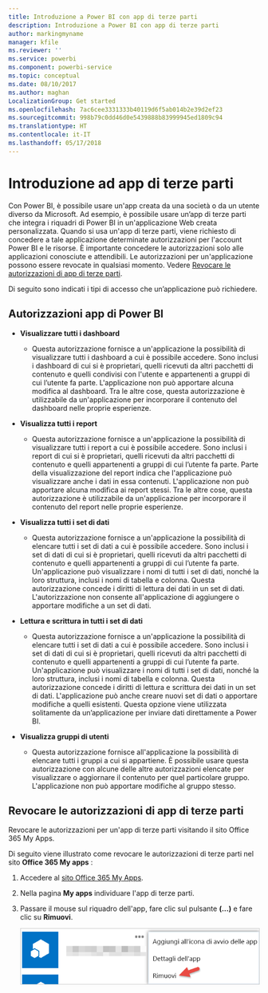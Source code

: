 ```yaml
---
title: Introduzione a Power BI con app di terze parti
description: Introduzione a Power BI con app di terze parti
author: markingmyname
manager: kfile
ms.reviewer: ''
ms.service: powerbi
ms.component: powerbi-service
ms.topic: conceptual
ms.date: 08/10/2017
ms.author: maghan
LocalizationGroup: Get started
ms.openlocfilehash: 7ac6cee3331333b40119d6f5ab014b2e39d2ef23
ms.sourcegitcommit: 998b79c0dd46d0e5439888b83999945ed1809c94
ms.translationtype: HT
ms.contentlocale: it-IT
ms.lasthandoff: 05/17/2018
---
```

# <a name="get-started-with-third-party-apps"></a>Introduzione ad app di terze parti
Con Power BI, è possibile usare un'app creata da una società o da un utente diverso da Microsoft. Ad esempio, è possibile usare un’app di terze parti che integra i riquadri di Power BI in un'applicazione Web creata personalizzata. Quando si usa un'app di terze parti, viene richiesto di concedere a tale applicazione determinate autorizzazioni per l'account Power BI e le risorse. È importante concedere le autorizzazioni solo alle applicazioni conosciute e attendibili. Le autorizzazioni per un'applicazione possono essere revocate in qualsiasi momento. Vedere [Revocare le autorizzazioni di app di terze parti](#revoke).

Di seguito sono indicati i tipi di accesso che un’applicazione può richiedere.

## <a name="power-bi-app-permissions"></a>Autorizzazioni app di Power BI
* **Visualizzare tutti i dashboard**
  
  * Questa autorizzazione fornisce a un'applicazione la possibilità di visualizzare tutti i dashboard a cui è possibile accedere. Sono inclusi i dashboard di cui si è proprietari, quelli ricevuti da altri pacchetti di contenuto e quelli condivisi con l'utente e appartenenti a gruppi di cui l’utente fa parte. L'applicazione non può apportare alcuna modifica al dashboard. Tra le altre cose, questa autorizzazione è utilizzabile da un'applicazione per incorporare il contenuto del dashboard nelle proprie esperienze.
* **Visualizza tutti i report**
  
  * Questa autorizzazione fornisce a un'applicazione la possibilità di visualizzare tutti i report a cui è possibile accedere. Sono inclusi i report di cui si è proprietari, quelli ricevuti da altri pacchetti di contenuto e quelli appartenenti a gruppi di cui l’utente fa parte. Parte della visualizzazione del report indica che l'applicazione può visualizzare anche i dati in essa contenuti. L'applicazione non può apportare alcuna modifica ai report stessi. Tra le altre cose, questa autorizzazione è utilizzabile da un'applicazione per incorporare il contenuto del report nelle proprie esperienze.
* **Visualizza tutti i set di dati**
  
  * Questa autorizzazione fornisce a un'applicazione la possibilità di elencare tutti i set di dati a cui è possibile accedere. Sono inclusi i set di dati di cui si è proprietari, quelli ricevuti da altri pacchetti di contenuto e quelli appartenenti a gruppi di cui l’utente fa parte. Un'applicazione può visualizzare i nomi di tutti i set di dati, nonché la loro struttura, inclusi i nomi di tabella e colonna. Questa autorizzazione concede i diritti di lettura dei dati in un set di dati. L'autorizzazione non consente all'applicazione di aggiungere o apportare modifiche a un set di dati.
* **Lettura e scrittura in tutti i set di dati**
  
  * Questa autorizzazione fornisce a un'applicazione la possibilità di elencare tutti i set di dati a cui è possibile accedere. Sono inclusi i set di dati di cui si è proprietari, quelli ricevuti da altri pacchetti di contenuto e quelli appartenenti a gruppi di cui l’utente fa parte. Un'applicazione può visualizzare i nomi di tutti i set di dati, nonché la loro struttura, inclusi i nomi di tabella e colonna. Questa autorizzazione concede i diritti di lettura e scrittura dei dati in un set di dati. L'applicazione può anche creare nuovi set di dati o apportare modifiche a quelli esistenti. Questa opzione viene utilizzata solitamente da un’applicazione per inviare dati direttamente a Power BI.
* **Visualizza gruppi di utenti**
  
  * Questa autorizzazione fornisce all'applicazione la possibilità di elencare tutti i gruppi a cui si appartiene. È possibile usare questa autorizzazione con alcune delle altre autorizzazioni elencate per visualizzare o aggiornare il contenuto per quel particolare gruppo. L'applicazione non può apportare modifiche al gruppo stesso.

<a name="revoke"/>

## <a name="revoke-third-party-app-permissions"></a>Revocare le autorizzazioni di app di terze parti
Revocare le autorizzazioni per un'app di terze parti visitando il sito Office 365 My Apps.

Di seguito viene illustrato come revocare le autorizzazioni di terze parti nel sito **Office 365 My apps** :

1. Accedere al [sito Office 365 My Apps](https://portal.office.com/myapps).
2. Nella pagina **My apps** individuare l'app di terze parti.
3. Passare il mouse sul riquadro dell'app, fare clic sul pulsante **(...)** e fare clic su **Rimuovi**.
   
   ![](media/service-power-bi-get-started-third-party-apps/remove.png)

